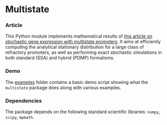 # Multistate

### Article

This Python module implements mathematical results of [this article on stochastic gene expression with multistate promoters](https://doi.org/10.1137/18M1181006). It aims at efficiently computing the analytical stationary distribution for a large class of refractory promoters, as well as performing exact stochastic simulations in both standard (SSA) and hybrid (PDMP) formalisms.

### Demo

The [examples](https://github.com/ulysseherbach/multistate/tree/main/examples) folder contains a basic demo script showing what the `multistate` package does along with various examples.

### Dependencies

The package depends on the following standard scientific libraries: `numpy`, `scipy`, `mpmath`.
